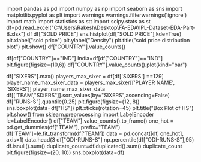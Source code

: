 import pandas as pd
import numpy as np
import seaborn as sns
import matplotlib.pyplot as plt
import warnings
warnings.filterwarnings('ignore')
import math
import statistics as stt
import scipy.stats as st
df=pd.read_excel("C:\\Users\Rakesh\Desktop\FA-EDA\IPL-Dataset-EDA-Part-B.xlsx")
df
df["SOLD PRICE"]
sns.histplot(df["SOLD PRICE"],kde=True)
plt.xlabel("sold price")
plt.ylabel("Density")
plt.title("sold price distribution plot")
plt.show()
df["COUNTRY"].value_counts()

df[df["COUNTRY"]=="IND"]
India=df[df["COUNTRY"]=="IND"]
plt.figure(figsize=(10,6))
df["COUNTRY"].value_counts().plot(kind="bar")

df["SIXERS"].max()
players_max_sixer = df[df['SIXERS'] ==129]
player_name_max_sixer_data = players_max_sixer[['PLAYER NAME', 'SIXERS']]
player_name_max_sixer_data
df[['TEAM',"SIXERS"]].sort_values(by="SIXERS",ascending=False)
df["RUNS-S"].quantile(0.25)
plt.figure(figsize=(12, 8))
sns.boxplot(data=df["HS"])
plt.xticks(rotation=45)
plt.title("Box Plot of HS")
plt.show()
from sklearn.preprocessing import LabelEncoder
le=LabelEncoder()
df["TEAM"].value_counts().to_frame()
one_hot = pd.get_dummies(df["TEAM"], prefix="TEAM")
df['TEAM']=le.fit_transform(df['TEAM'])
data = pd.concat([df, one_hot], axis=1)
data.head(3
df["ODI-RUNS-S"]
np.percentile(df["ODI-RUNS-S"],95)
df.isnull().sum()
duplicate_count=df.duplicated().sum()
duplicate_count
plt.figure(figsize=(20, 10))
sns.boxplot(data=df)
